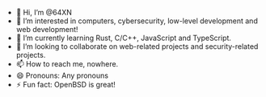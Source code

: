 - 👋 Hi, I’m @64XN
- 👀 I’m interested in computers, cybersecurity, low-level development and web development!
- 🌱 I’m currently learning Rust, C/C++, JavaScript and TypeScript.
- 💞️ I’m looking to collaborate on web-related projects and security-related projects.
- 📫 How to reach me, nowhere.
- 😄 Pronouns: Any pronouns
- ⚡ Fun fact: OpenBSD is great!
